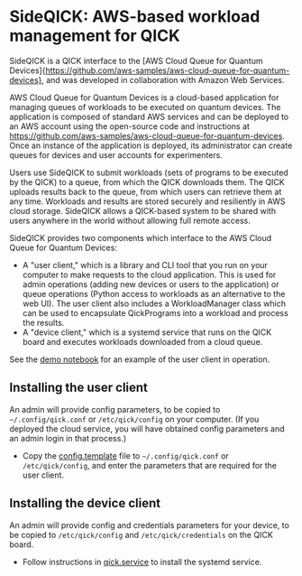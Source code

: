 # SideQICK: AWS-based workload management for QICK

SideQICK is a QICK interface to the [AWS Cloud Queue for Quantum Devices]{https://github.com/aws-samples/aws-cloud-queue-for-quantum-devices}, and was developed in collaboration with Amazon Web Services.

AWS Cloud Queue for Quantum Devices is a cloud-based application for managing queues of workloads to be executed on quantum devices.
The application is composed of standard AWS services and can be deployed to an AWS account using the open-source code and instructions at https://github.com/aws-samples/aws-cloud-queue-for-quantum-devices.
Once an instance of the application is deployed, its administrator can create queues for devices and user accounts for experimenters.

Users use SideQICK to submit workloads (sets of programs to be executed by the QICK) to a queue, from which the QICK downloads them.
The QICK uploads results back to the queue, from which users can retrieve them at any time.
Workloads and results are stored securely and resiliently in AWS cloud storage.
SideQICK allows a QICK-based system to be shared with users anywhere in the world without allowing full remote access.

SideQICK provides two components which interface to the AWS Cloud Queue for Quantum Devices:
* A "user client," which is a library and CLI tool that you run on your computer to make requests to the cloud application. This is used for admin operations (adding new devices or users to the application) or queue operations (Python access to workloads as an alternative to the web UI). The user client also includes a WorkloadManager class which can be used to encapsulate QickPrograms into a workload and process the results.
* A "device client," which is a systemd service that runs on the QICK board and executes workloads downloaded from a cloud queue.

See the [demo notebook](aws_demo.ipynb) for an example of the user client in operation.

## Installing the user client
An admin will provide config parameters, to be copied to `~/.config/qick.conf` or `/etc/qick/config` on your computer.
(If you deployed the cloud service, you will have obtained config parameters and an admin login in that process.)

* Copy the [config.template](config.template) file to `~/.config/qick.conf` or `/etc/qick/config`, and enter the parameters that are required for the user client.

## Installing the device client
An admin will provide config and credentials parameters for your device, to be copied to `/etc/qick/config` and `/etc/qick/credentials` on the QICK board.

* Follow instructions in [qick.service](qick.service) to install the systemd service.
